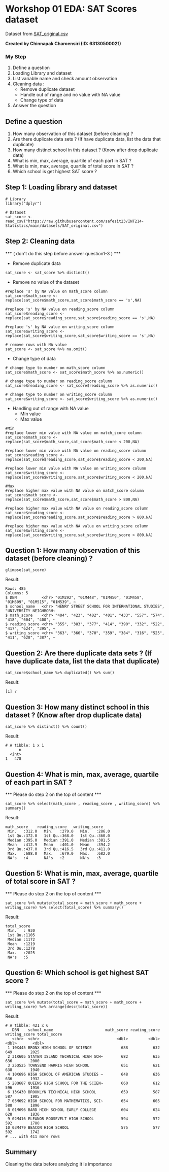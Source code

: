 # Workshop 01 EDA: SAT Scores dataset

Dataset from [SAT_original.csv](https://raw.githubusercontent.com/safesit23/INT214-Statistics/main/datasets/SAT_original.csv)

**Created by Chinnapak Charoensiri (ID: 63130500021)**

### My Step
1. Define a question
2. Loading Library and dataset
3. List variable name and check amount observation
4. Cleaning data :
     - Remove duplicate dataset
     - Handle out of range and no value with NA value   
     - Change type of data
5. Answer the question 
## Define a question

1. How many observation of this dataset (before cleaning) ?
2. Are there duplicate data sets ? (If have duplicate data, list the data that duplicate)
3. How many distinct school in this dataset ? (Know after drop duplicate data)
4. What is min, max, average, quartile of each part in SAT ?
5. What is min, max, average, quartile of total score in SAT ?
6. Which school is get highest SAT score ?

## Step 1: Loading library and dataset

```
# Library
library("dplyr")

# Dataset
sat_score <- read_csv("https://raw.githubusercontent.com/safesit23/INT214-Statistics/main/datasets/SAT_original.csv")
```

## Step 2: Cleaning data 
*** ( don't do this step before answer question1-3 ) ***
 - Remove duplicate data
```
sat_score <- sat_score %>% distinct()
```

 - Remove no value of the dataset	
```
#replace 's' by NA value on math_score column
sat_score$math_score <- replace(sat_score$math_score,sat_score$math_score == 's',NA)

#replace 's' by NA value on reading_score column
sat_score$reading_score <- replace(sat_score$reading_score,sat_score$reading_score == 's',NA)

#replace 's' by NA value on writing_score column
sat_score$writing_score <- replace(sat_score$writing_score,sat_score$writing_score == 's',NA)

# remove rows with NA value
sat_score <- sat_score %>% na.omit()
```
 - Change type of data
```
# change type to number on math_score column
sat_score$math_score <- sat_score$math_score %>% as.numeric()

# change type to number on reading_score column
sat_score$reading_score <- sat_score$reading_score %>% as.numeric()

# change type to number on writing_score column
sat_score$writing_score <- sat_score$writing_score %>% as.numeric()
```
 - Handling out of range with NA value
	 - Min  value 
	 - Max value
```
#Min
#replace lower min value with NA value on match_score column
sat_score$math_score <- replace(sat_score$math_score,sat_score$math_score < 200,NA)

#replace lower min value with NA value on reading_score column
sat_score$reading_score <- replace(sat_score$reading_score,sat_score$reading_score < 200,NA)

#replace lower min value with NA value on writing_score column
sat_score$writing_score <- replace(sat_score$writing_score,sat_score$writing_score < 200,NA)

#Max
#replace higher max value with NA value on match_score column
sat_score$math_score <- replace(sat_score$math_score,sat_score$math_score > 800,NA)

#replace higher max value with NA value on reading_score column
sat_score$reading_score <- replace(sat_score$reading_score,sat_score$reading_score > 800,NA)

#replace higher max value with NA value on writing_score column
sat_score$writing_score <- replace(sat_score$writing_score,sat_score$writing_score > 800,NA)

```

## Question 1: How many observation of this dataset (before cleaning) ?
```
glimpse(sat_score)
```
Result:
```
Rows: 485
Columns: 5
$ DBN           <chr> "01M292", "01M448", "01M450", "01M458", "01M509", "01M515", "01M539", ~
$ school_name   <chr> "HENRY STREET SCHOOL FOR INTERNATIONAL STUDIES", "UNIVERSITY NEIGHBORH~
$ math_score    <chr> "404", "423", "402", "401", "433", "557", "574", "418", "604", "400", ~
$ reading_score <chr> "355", "383", "377", "414", "390", "332", "522", "417", "624", "395", ~
$ writing_score <chr> "363", "366", "370", "359", "384", "316", "525", "411", "628", "387", ~
```
## Question 2: Are there duplicate data sets ? (If have duplicate data, list the data that duplicate)
```
sat_score$school_name %>% duplicated() %>% sum()
```
Result:
```
[1] 7
```
## Question 3: How many distinct school in this dataset ? (Know after drop duplicate data)
```
sat_score %>% distinct() %>% count()
```
Result:
```
# A tibble: 1 x 1
      n
  <int>
1   478
```
## Question 4: What is min, max, average, quartile of each part in SAT ?
*** Please do step 2 on the top of content ***
```
sat_score %>% select(math_score , reading_score , writing_score) %>% summary()
```
Result:
```
math_score    reading_score   writing_score  
 Min.   :312.0   Min.   :279.0   Min.   :286.0  
 1st Qu.:372.0   1st Qu.:368.0   1st Qu.:360.0  
 Median :395.0   Median :391.0   Median :381.5  
 Mean   :412.9   Mean   :401.0   Mean   :394.2  
 3rd Qu.:437.0   3rd Qu.:416.5   3rd Qu.:411.0  
 Max.   :688.0   Max.   :679.0   Max.   :682.0  
 NA's   :4       NA's   :2       NA's   :3    
```
## Question 5: What is min, max, average, quartile of total score in SAT ?
*** Please do step 2 on the top of content ***
```
sat_score %>% mutate(total_score = math_score + math_score + writing_score) %>% select(total_score) %>% summary()
```
Result:
```
total_score  
 Min.   : 930  
 1st Qu.:1105  
 Median :1172  
 Mean   :1219  
 3rd Qu.:1278  
 Max.   :2025  
 NA's   :5     
```
## Question 6: Which school is get highest SAT score ?
*** Please do step 2 on the top of content ***
```
sat_score %>% mutate(total_score = math_score + math_score + writing_score) %>% arrange(desc(total_score))
```
Result:
```
# A tibble: 421 x 6
   DBN    school_name                       math_score reading_score writing_score total_score
   <chr>  <chr>                                  <dbl>         <dbl>         <dbl>       <dbl>
 1 10X445 BRONX HIGH SCHOOL OF SCIENCE             688           632           649        2025
 2 31R605 STATEN ISLAND TECHNICAL HIGH SCH~        682           635           636        2000
 3 25Q525 TOWNSEND HARRIS HIGH SCHOOL              651           621           638        1940
 4 10X696 HIGH SCHOOL OF AMERICAN STUDIES ~        648           636           636        1932
 5 28Q687 QUEENS HIGH SCHOOL FOR THE SCIEN~        660           612           596        1916
 6 13K430 BROOKLYN TECHNICAL HIGH SCHOOL           659           587           587        1905
 7 05M692 HIGH SCHOOL FOR MATHEMATICS, SCI~        654           605           588        1896
 8 01M696 BARD HIGH SCHOOL EARLY COLLEGE           604           624           628        1836
 9 02M416 ELEANOR ROOSEVELT HIGH SCHOOL            594           572           592        1780
10 03M479 BEACON HIGH SCHOOL                       575           577           592        1742
# ... with 411 more rows
```
## Summary
Cleaning the data before analyzing it is  importance
